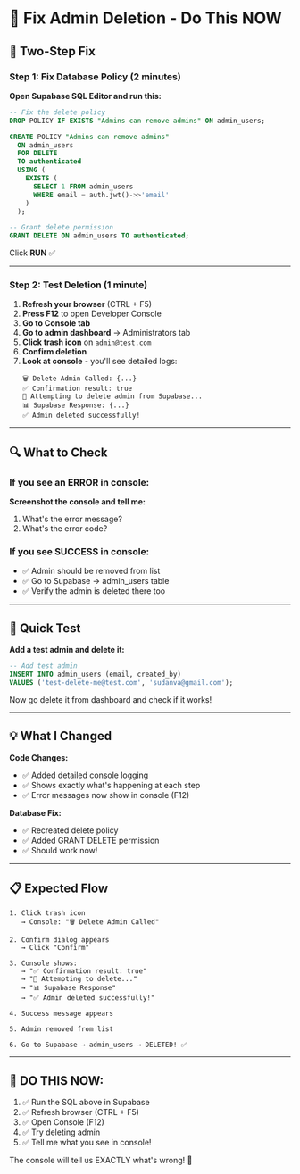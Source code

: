 # 🔧 Fix Admin Deletion - Do This NOW

## 🎯 Two-Step Fix

### Step 1: Fix Database Policy (2 minutes)

**Open Supabase SQL Editor and run this:**

```sql
-- Fix the delete policy
DROP POLICY IF EXISTS "Admins can remove admins" ON admin_users;

CREATE POLICY "Admins can remove admins"
  ON admin_users
  FOR DELETE
  TO authenticated
  USING (
    EXISTS (
      SELECT 1 FROM admin_users 
      WHERE email = auth.jwt()->>'email'
    )
  );

-- Grant delete permission
GRANT DELETE ON admin_users TO authenticated;
```

Click **RUN** ✅

---

### Step 2: Test Deletion (1 minute)

1. **Refresh your browser** (CTRL + F5)
2. **Press F12** to open Developer Console
3. **Go to Console tab**
4. **Go to admin dashboard** → Administrators tab
5. **Click trash icon** on `admin@test.com`
6. **Confirm deletion**
7. **Look at console** - you'll see detailed logs:
   ```
   🗑️ Delete Admin Called: {...}
   ✅ Confirmation result: true
   🚀 Attempting to delete admin from Supabase...
   📊 Supabase Response: {...}
   ✅ Admin deleted successfully!
   ```

---

## 🔍 What to Check

### If you see an ERROR in console:

**Screenshot the console and tell me:**
1. What's the error message?
2. What's the error code?

### If you see SUCCESS in console:

- ✅ Admin should be removed from list
- ✅ Go to Supabase → admin_users table
- ✅ Verify the admin is deleted there too

---

## 🚨 Quick Test

**Add a test admin and delete it:**

```sql
-- Add test admin
INSERT INTO admin_users (email, created_by)
VALUES ('test-delete-me@test.com', 'sudanva@gmail.com');
```

Now go delete it from dashboard and check if it works!

---

## 💡 What I Changed

**Code Changes:**
- ✅ Added detailed console logging
- ✅ Shows exactly what's happening at each step
- ✅ Error messages now show in console (F12)

**Database Fix:**
- ✅ Recreated delete policy
- ✅ Added GRANT DELETE permission
- ✅ Should work now!

---

## 📋 Expected Flow

```
1. Click trash icon
   → Console: "🗑️ Delete Admin Called"

2. Confirm dialog appears
   → Click "Confirm"

3. Console shows:
   → "✅ Confirmation result: true"
   → "🚀 Attempting to delete..."
   → "📊 Supabase Response"
   → "✅ Admin deleted successfully!"

4. Success message appears

5. Admin removed from list

6. Go to Supabase → admin_users → DELETED! ✅
```

---

## 🎯 DO THIS NOW:

1. ✅ Run the SQL above in Supabase
2. ✅ Refresh browser (CTRL + F5)
3. ✅ Open Console (F12)
4. ✅ Try deleting admin
5. ✅ Tell me what you see in console!

The console will tell us EXACTLY what's wrong! 🚀
